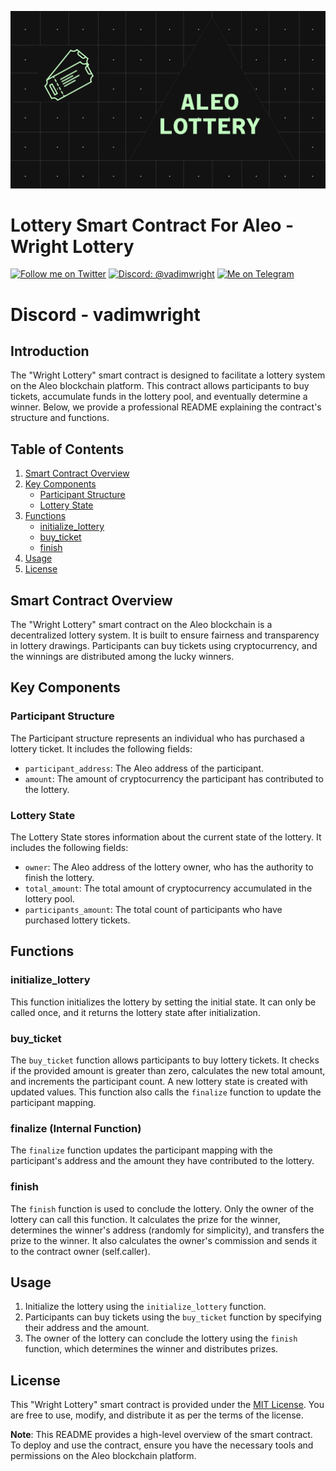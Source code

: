 
![alt text](imgs/aleo-lottery.png "Title")

# Lottery Smart Contract For Aleo - Wright Lottery
[![Follow me on Twitter](https://img.shields.io/badge/Twitter-%231DA1F2.svg?style=for-the-badge&logo=Twitter&logoColor=white)](https://twitter.com/VadimWright)
[![Discord: @vadimwright](https://img.shields.io/badge/Discord-%235865F2.svg?style=for-the-badge&logo=discord&logoColor=white)](@vadimwright)
[![Me on Telegram](https://img.shields.io/badge/Telegram-%235865F2.svg?style=for-the-badge&logo=telegram&logoColor=white)](https://t.me/Vadim_Wright)

# Discord - vadimwright

## Introduction

The "Wright Lottery" smart contract is designed to facilitate a lottery system on the Aleo blockchain platform. This contract allows participants to buy tickets, accumulate funds in the lottery pool, and eventually determine a winner. Below, we provide a professional README explaining the contract's structure and functions.

## Table of Contents

1. [Smart Contract Overview](#smart-contract-overview)
2. [Key Components](#key-components)
    - [Participant Structure](#participant-structure)
    - [Lottery State](#lottery-state)
3. [Functions](#functions)
    - [initialize_lottery](#initialize_lottery)
    - [buy_ticket](#buy_ticket)
    - [finish](#finish)
4. [Usage](#usage)
5. [License](#license)

## Smart Contract Overview

The "Wright Lottery" smart contract on the Aleo blockchain is a decentralized lottery system. It is built to ensure fairness and transparency in lottery drawings. Participants can buy tickets using cryptocurrency, and the winnings are distributed among the lucky winners.

## Key Components

### Participant Structure

The Participant structure represents an individual who has purchased a lottery ticket. It includes the following fields:
- `participant_address`: The Aleo address of the participant.
- `amount`: The amount of cryptocurrency the participant has contributed to the lottery.

### Lottery State

The Lottery State stores information about the current state of the lottery. It includes the following fields:
- `owner`: The Aleo address of the lottery owner, who has the authority to finish the lottery.
- `total_amount`: The total amount of cryptocurrency accumulated in the lottery pool.
- `participants_amount`: The total count of participants who have purchased lottery tickets.

## Functions

### initialize_lottery

This function initializes the lottery by setting the initial state. It can only be called once, and it returns the lottery state after initialization.

### buy_ticket

The `buy_ticket` function allows participants to buy lottery tickets. It checks if the provided amount is greater than zero, calculates the new total amount, and increments the participant count. A new lottery state is created with updated values. This function also calls the `finalize` function to update the participant mapping.

### finalize (Internal Function)

The `finalize` function updates the participant mapping with the participant's address and the amount they have contributed to the lottery.

### finish

The `finish` function is used to conclude the lottery. Only the owner of the lottery can call this function. It calculates the prize for the winner, determines the winner's address (randomly for simplicity), and transfers the prize to the winner. It also calculates the owner's commission and sends it to the contract owner (self.caller).

## Usage

1. Initialize the lottery using the `initialize_lottery` function.
2. Participants can buy tickets using the `buy_ticket` function by specifying their address and the amount.
3. The owner of the lottery can conclude the lottery using the `finish` function, which determines the winner and distributes prizes.

## License

This "Wright Lottery" smart contract is provided under the [MIT License](LICENSE). You are free to use, modify, and distribute it as per the terms of the license.

**Note**: This README provides a high-level overview of the smart contract. To deploy and use the contract, ensure you have the necessary tools and permissions on the Aleo blockchain platform.
